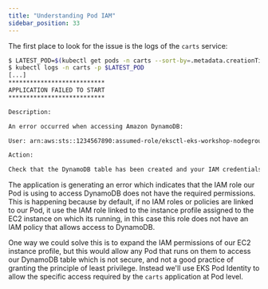 ```yaml
---
title: "Understanding Pod IAM"
sidebar_position: 33
---
```


The first place to look for the issue is the logs of the `carts` service:

```bash hook=pod-logs
$ LATEST_POD=$(kubectl get pods -n carts --sort-by=.metadata.creationTimestamp -o jsonpath='{.items[-1:].metadata.name}')
$ kubectl logs -n carts -p $LATEST_POD
[...]
***************************
APPLICATION FAILED TO START
***************************

Description:

An error occurred when accessing Amazon DynamoDB:

User: arn:aws:sts::1234567890:assumed-role/eksctl-eks-workshop-nodegroup-defa-NodeInstanceRole-rjjGEigUX8KZ/i-01f378b057326852a is not authorized to perform: dynamodb:Query on resource: arn:aws:dynamodb:us-west-2:1234567890:table/eks-workshop-carts/index/idx_global_customerId because no identity-based policy allows the dynamodb:Query action (Service: DynamoDb, Status Code: 400, Request ID: PUIFHHTQ7SNQVERCRJ6VHT8MBBVV4KQNSO5AEMVJF66Q9ASUAAJG)

Action:

Check that the DynamoDB table has been created and your IAM credentials are configured with the appropriate access.
```

The application is generating an error which indicates that the IAM role our Pod is using to access DynamoDB does not have the required permissions. This is happening because by default, if no IAM roles or policies are linked to our Pod, it use the IAM role linked to the instance profile assigned to the EC2 instance on which its running, in this case this role does not have an IAM policy that allows access to DynamoDB.

One way we could solve this is to expand the IAM permissions of our EC2 instance profile, but this would allow any Pod that runs on them to access our DynamoDB table which is not secure, and not a good practice of granting the principle of least privilege. Instead we'll use EKS Pod Identity to allow the specific access required by the `carts` application at Pod level.
